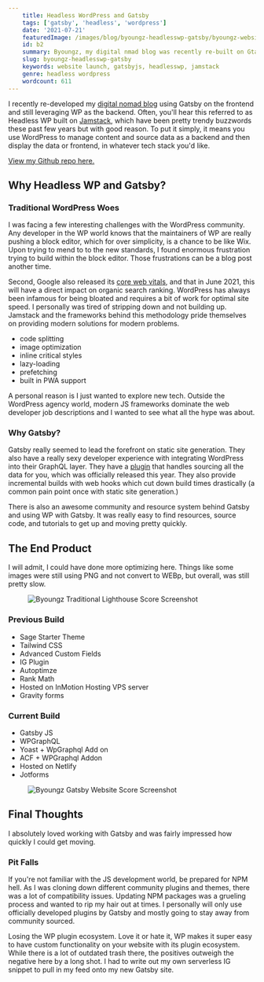 ```yaml
---
    title: Headless WordPress and Gatsby
    tags: ['gatsby', 'headless', 'wordpress']
    date: '2021-07-21'
    featuredImage: /images/blog/byoungz-headlesswp-gatsby/byoungz-website-gatsby-headlesswp.jpg
    id: b2
    summary: Byoungz, my digital nmad blog was recently re-built on GtasbyJS and Headless WP setup.  
    slug: byoungz-headlesswp-gatsby
    keywords: website launch, gatsbyjs, headlesswp, jamstack
    genre: headless wordpress
    wordcount: 611
---
```


I recently re-developed my [digital nomad blog](https://byoungz.com) using Gatsby on the frontend and still leveraging WP as the backend. Often, you'll hear this referred to as Headless WP built on [Jamstack](https://jamstack.org/what-is-jamstack/), which have been pretty trendy buzzwords these past few years but with good reason. To put it simply, it means you use WordPress to manage content and source data as a backend and then display the data or frontend, in whatever tech stack you'd like.

[View my Github repo here.](https://github.com/bbuilds/byoungz-gatsby-headlesswp)

## Why Headless WP and Gatsby?

### Traditional WordPress Woes

I was facing a few interesting challenges with the WordPress community. Any developer in the WP world knows that the maintainers of WP are really pushing a block editor, which for over simplicity, is a chance to be like Wix. Upon trying to mend to to the new standards, I found enormous frustration trying to build within the block editor. Those frustrations can be a blog post another time.

Second, Google also released its [core web vitals](https://web.dev/vitals/), and that in June 2021, this will have a direct impact on organic search ranking. WordPress has always been infamous for being bloated and requires a bit of work for optimal site speed. I personally was tired of stripping down and not building up. Jamstack and the frameworks behind this methodology pride themselves on providing modern solutions for modern problems.

- code splitting
- image optimization
- inline critical styles
- lazy-loading
- prefetching
- built in PWA support

A personal reason is I just wanted to explore new tech. Outside the WordPress agency world, modern JS frameworks dominate the web developer job descriptions and I wanted to see what all the hype was about.

### Why Gatsby?

Gatsby really seemed to lead the forefront on static site generation. They also have a really sexy developer experience with integrating WordPress into their GraphQL layer. They have a [plugin](https://www.gatsbyjs.com/plugins/gatsby-source-wordpress/) that handles sourcing all the data for you, which was officially released this year. They also provide incremental builds with web hooks which cut down build times drastically (a common pain point once with static site generation.)

There is also an awesome community and resource system behind Gatsby and using WP with Gatsby. It was really easy to find resources, source code, and tutorials to get up and moving pretty quickly.

## The End Product

I will admit, I could have done more optimizing here. Things like some images were still using PNG and not convert to WEBp, but overall, was still pretty slow.

<figure className="my-3">
<Image
    src={'/images/blog/byoungz-headlesswp-gatsby/traditional-wordpress-byoungz-ss.jpg'}
    alt="Byoungz Traditional Lighthouse Score Screenshot"
    width={740}
    height={388}
    className="post-img"
/>
</figure>


### Previous Build

- Sage Starter Theme
- Tailwind CSS
- Advanced Custom Fields
- IG Plugin
- Autoptimze
- Rank Math
- Hosted on InMotion Hosting VPS server
- Gravity forms

### Current Build

- Gatsby JS
- WPGraphQL
- Yoast + WpGraphql Add on
- ACF + WPGraphql Addon
- Hosted on Netlify
- Jotforms

<figure className="my-3">
<Image
    src={'/images/blog/byoungz-headlesswp-gatsby/byoungz-gatsby-build.jpg'}
    alt="Byoungz Gatsby Website Score Screenshot"
    width={740}
  height={388}
  className="post-img"
/>
</figure>

## Final Thoughts

I absolutely loved working with Gatsby and was fairly impressed how quickly I could get moving.

### Pit Falls

If you're not familiar with the JS development world, be prepared for NPM hell. As I was cloning down different community plugins and themes, there was a lot of compatibility issues. Updating NPM packages was a grueling process and wanted to rip my hair out at times. I personally will only use officially developed plugins by Gatsby and mostly going to stay away from community sourced.

Losing the WP plugin ecosystem. Love it or hate it, WP makes it super easy to have custom functionality on your website with its plugin ecosystem. While there is a lot of outdated trash there, the positives outweigh the negative here by a long shot. I had to write out my own serverless IG snippet to pull in my feed onto my new Gatsby site.